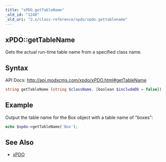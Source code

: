 ```yaml
---
title: "xPDO.getTableName"
_old_id: "1248"
_old_uri: "2.x/class-reference/xpdo/xpdo.gettablename"
---
```


## xPDO::getTableName

Gets the actual run-time table name from a specified class name.

## Syntax

API Docs: <http://api.modxcms.com/xpdo/xPDO.html#getTableName>

``` php 
string getTableName (string $className, [boolean $includeDb = false])
```

## Example

Output the table name for the Box object with a table name of "boxes":

``` php 
echo $xpdo->getTableName('Box');
```

## See Also

- [xPDO](/xpdo/2.x/class-reference/xpdo "xPDO")